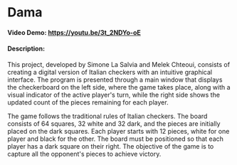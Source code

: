 # Dama
#### Video Demo:  <https://youtu.be/3t_2NDYo-oE>
#### Description:
This project, developed by Simone La Salvia and Melek Chteoui, consists of creating a digital version of Italian checkers with an intuitive graphical interface. The program is presented through a main window that displays the checkerboard on the left side, where the game takes place, along with a visual indicator of the active player's turn, while the right side shows the updated count of the pieces remaining for each player.

The game follows the traditional rules of Italian checkers. The board consists of 64 squares, 32 white and 32 dark, and the pieces are initially placed on the dark squares. Each player starts with 12 pieces, white for one player and black for the other. The board must be positioned so that each player has a dark square on their right. The objective of the game is to capture all the opponent's pieces to achieve victory.
